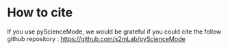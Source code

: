 # How to cite

If you use pyScienceMode, we would be grateful if you could cite the follow github repository : https://github.com/s2mLab/pyScienceMode

